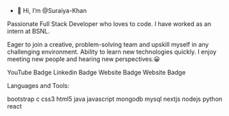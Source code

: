 - 👋 Hi, I’m @Suraiya-Khan


<!---
Suraiya-Khan/Suraiya-Khan is a ✨ special ✨ repository because its `README.md` (this file) appears on your GitHub profile.
You can click the Preview link to take a look at your changes.
--->

Passionate Full Stack Developer who loves to code. I have worked as an intern at BSNL. 

Eager to join a creative, problem-solving team and upskill myself in any challenging environment.
Ability to learn new technologies quickly.
I enjoy meeting new people and hearing new perspectives.😀

YouTube Badge Linkedin Badge Website Badge Website Badge

Languages and Tools:

bootstrap c  css3  html5 java javascript mongodb mysql nextjs nodejs  python react 
